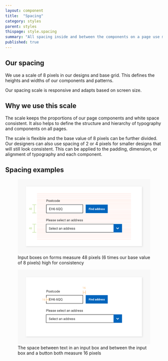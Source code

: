 ```yaml
---
layout: component
title:  "Spacing"
category: styles
parent: styles
thispage: style.spacing
summary: "All spacing inside and between the components on a page use multiples of 8 pixels."
published: true
---
```


## Our spacing

We use a scale of 8 pixels in our designs and base grid. This defines the heights and widths of our components and patterns.

Our spacing scale is responsive and adapts based on screen size.

## Why we use this scale

The scale keeps the proportions of our page components and white space consistent. It also helps to define the structure and hierarchy of typography and components on all pages.

The scale is flexible and the base value of 8 pixels can be further divided. Our designers can also use spacing of 2 or 4 pixels for smaller designs that will still look consistent. This can be applied to the padding, dimension, or alignment of typography and each component.



## Spacing examples


<figure class="example__content">
<img alt="Image showing input boxes on forms measure 48 pixels" src="/assets/images/spacing-infographic-1.png">
<figcaption>Input boxes on forms measure 48 pixels (6 times our base value of 8 pixels) high for consistency</figcaption>
</figure>



<figure class="example__content">
<img alt="Image showing the space between text in an input box and between the input box and a button both measure 16 pixels" src="/assets/images/spacing-infographic-2.png">
<figcaption>The space between text in an input box and between the input box and a button both measure 16 pixels</figcaption>
</figure>
